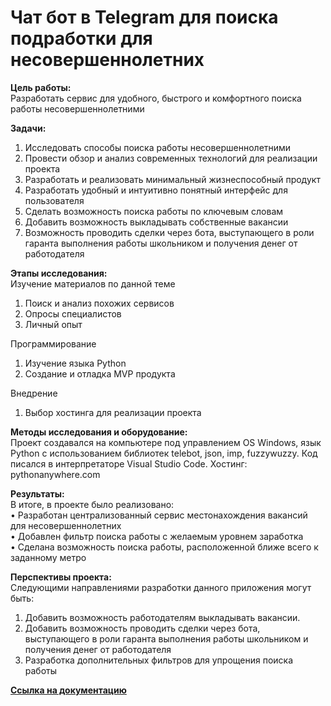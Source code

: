
# Чат бот в Telegram для поиска подработки для несовершеннолетних

**Цель работы:**  
  Разработать сервис для удобного, быстрого и комфортного поиска работы несовершеннолетними

**Задачи:** 
  1) Исследовать способы поиска работы несовершеннолетними 
  2) Провести обзор и анализ современных технологий для реализации проекта 
  3) Разработать и реализовать минимальный жизнеспособный продукт
  4) Разработать удобный и интуитивно понятный интерфейс для пользователя
  5) Сделать возможность поиска работы по ключевым словам
  6) Добавить возможность выкладывать собственные вакансии 
  7) Возможность проводить сделки через бота, выступающего в роли гаранта выполнения работы школьником и получения денег от работодателя


**Этапы исследования:**  
Изучение материалов по данной теме 	
  1.	Поиск и анализ похожих сервисов 
  2.	Опросы специалистов 
  3.	Личный опыт   
 
Программирование 	
  1.	Изучение языка Python 
  2.	Создание и отладка MVP продукта  

Внедрение 	
  1. Выбор хостинга для  реализации проекта 

**Методы исследования и оборудование:**  
  Проект создавался на компьютере под управлением OS Windows, язык Python с использованием библиотек telebot, json, imp, fuzzywuzzy. Код писался в интерпретаторе Visual Studio Code. Хостинг: pythonanywhere.com

**Результаты:**  
В итоге, в проекте было реализовано:   
  •	Разработан централизованный сервис местонахождения вакансий для несовершеннолетних  
  •	Добавлен фильтр поиска работы с желаемым уровнем заработка  
  •	Сделана возможность поиска работы, расположенной ближе всего к заданному метро


**Перспективы проекта:**   
Следующими направлениями разработки данного приложения могут быть:    
  1.	Добавить возможность работодателям выкладывать вакансии.
  2.	Добавить возможность проводить сделки через бота, выступающего в роли гаранта выполнения работы школьником и получения денег от работодателя 
  3.	Разработка дополнительных фильтров для упрощения поиска работы  
  
  [**Ссылка на документацию**](https://github.com/Nadziratel228/Telegram_bot_project/blob/main/documents/Samojlov_Aleksej_Antonovich_Opisanie_Proekta-IT.pdf)
